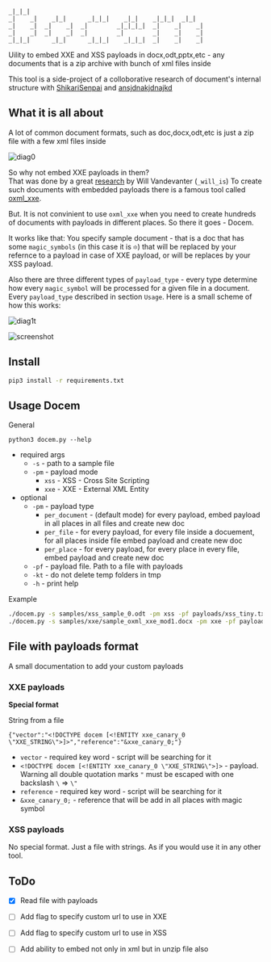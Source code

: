 
```
_|_|_|                                                  
_|    _|    _|_|      _|_|_|    _|_|    _|_|_|  _|_|    
_|    _|  _|    _|  _|        _|_|_|_|  _|    _|    _|  
_|    _|  _|    _|  _|        _|        _|    _|    _|  
_|_|_|      _|_|      _|_|_|    _|_|_|  _|    _|    _|
```


Uility to embed XXE and XSS payloads in docx,odt,pptx,etc - any documents that is a zip archive with bunch of xml files inside

This tool is a side-project of a colloborative research of document's internal structure with [ShikariSenpai](https://twitter.com/ShikariSenpai) and [ansjdnakjdnajkd](https://twitter.com/ansjdnakjdnajkd) 


## What it is all about

A lot of common document formats, such as doc,docx,odt,etc is just a zip file with a few xml files inside 

![diag0](https://github.com/whitel1st/docem/blob/master/pics/diag0.png "diag0")

So why not embed XXE payloads in them?  
That was done by a great [research](http://oxmlxxe.github.io/reveal.js/slides.html#/) by Will Vandevanter (`_will_is`)
To create such documents with embedded payloads there is a famous tool called [oxml_xxe](https://github.com/BuffaloWill/oxml_xxe). 

But. It is not convinient to use `oxml_xxe` when you need to create hundreds of documents with payloads in different places.
So there it goes - Docem.

It works like that: You specify sample document - that is a doc that has some `magic_symbols` (in this case it is `፨`)  that will be replaced by your refernce to a payload in case of XXE payload, or will be replaces by your XSS payload.

Also there are three different types of `payload_type` - every type determine how every `magic_symbol` will be processed for a given file in a document.
Every `payload_type` described in section `Usage`.
Here is a small scheme of how this works:

![diag1](https://github.com/whitel1st/docem/blob/master/pics/diag1.png "diag1")t

![screenshot](https://github.com/whitel1st/docem/blob/master/pics/screenshot.png "screenshot")


## Install 

```bash
pip3 install -r requirements.txt
```

## Usage Docem

General 

```
python3 docem.py --help
```

- required args
	- `-s` - path to a sample file
	- `-pm` - payload mode
		- `xss` - XSS - Cross Site Scripting 
		- `xxe` - XXE - External XML Entity 
- optional
	- `-pm` - payload type
		- `per_document` - (default mode) for every payload, embed payload in all places in all files and create new doc
		- `per_file` - for every payload, for every file inside a docuement, for all places inside file embed payload and create new doc
		- `per_place` - for every payload, for every place in every file, embed payload and create new doc
	- `-pf` - payload file. Path to a file with payloads
	- `-kt` - do not delete temp folders in tmp 
	- `-h` - print help

Example 
```bash
./docem.py -s samples/xss_sample_0.odt -pm xss -pf payloads/xss_tiny.txt -pm per_place
./docem.py -s samples/xxe/sample_oxml_xxe_mod1.docx -pm xxe -pf payloads/xxe_special_2.txt -kt -pt per_place
```


## File with payloads format

A small documentation to add your custom payloads

### XXE payloads

**Special format**

String from a file

`{"vector":"<!DOCTYPE docem [<!ENTITY xxe_canary_0 \"XXE_STRING\">]>","reference":"&xxe_canary_0;"}`

- `vector` - required key word - script will be searching for it 
- `<!DOCTYPE docem [<!ENTITY xxe_canary_0 \"XXE_STRING\">]>` - payload. Warning all double quotation marks `"` must be escaped with one backslash `\` => `\"`
- `reference` - required key word - script will be searching for it 
- `&xxe_canary_0;` - reference that will be add in all places with magic symbol 

### XSS payloads

No special format.
Just a file with strings. As if you would use it in any other tool.

## ToDo

- [x] Read file with payloads
- [ ] Add flag to specify custom url to use in XXE
- [ ] Add flag to specify custom url to use in XSS
- [ ] Add ability to embed not only in xml but in unzip file also

